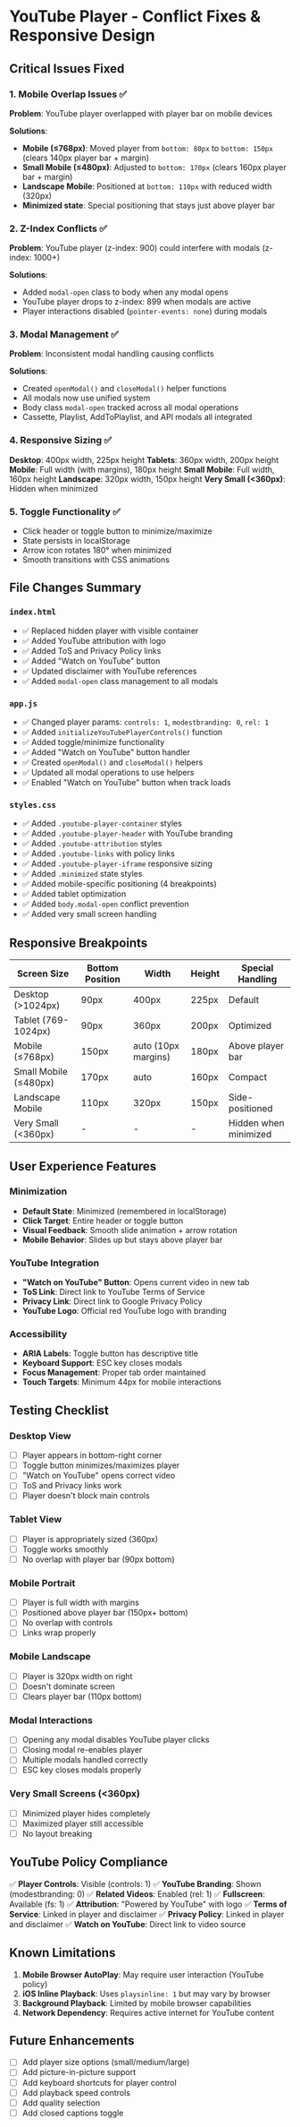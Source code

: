 # YouTube Player - Conflict Fixes & Responsive Design

## Critical Issues Fixed

### 1. **Mobile Overlap Issues** ✅
**Problem**: YouTube player overlapped with player bar on mobile devices

**Solutions**:
- **Mobile (≤768px)**: Moved player from `bottom: 80px` to `bottom: 150px` (clears 140px player bar + margin)
- **Small Mobile (≤480px)**: Adjusted to `bottom: 170px` (clears 160px player bar + margin)
- **Landscape Mobile**: Positioned at `bottom: 110px` with reduced width (320px)
- **Minimized state**: Special positioning that stays just above player bar

### 2. **Z-Index Conflicts** ✅
**Problem**: YouTube player (z-index: 900) could interfere with modals (z-index: 1000+)

**Solutions**:
- Added `modal-open` class to body when any modal opens
- YouTube player drops to z-index: 899 when modals are active
- Player interactions disabled (`pointer-events: none`) during modals

### 3. **Modal Management** ✅
**Problem**: Inconsistent modal handling causing conflicts

**Solutions**:
- Created `openModal()` and `closeModal()` helper functions
- All modals now use unified system
- Body class `modal-open` tracked across all modal operations
- Cassette, Playlist, AddToPlaylist, and API modals all integrated

### 4. **Responsive Sizing** ✅
**Desktop**: 400px width, 225px height
**Tablets**: 360px width, 200px height
**Mobile**: Full width (with margins), 180px height
**Small Mobile**: Full width, 160px height
**Landscape**: 320px width, 150px height
**Very Small (<360px)**: Hidden when minimized

### 5. **Toggle Functionality** ✅
- Click header or toggle button to minimize/maximize
- State persists in localStorage
- Arrow icon rotates 180° when minimized
- Smooth transitions with CSS animations

## File Changes Summary

### `index.html`
- ✅ Replaced hidden player with visible container
- ✅ Added YouTube attribution with logo
- ✅ Added ToS and Privacy Policy links
- ✅ Added "Watch on YouTube" button
- ✅ Updated disclaimer with YouTube references
- ✅ Added `modal-open` class management to all modals

### `app.js`
- ✅ Changed player params: `controls: 1`, `modestbranding: 0`, `rel: 1`
- ✅ Added `initializeYouTubePlayerControls()` function
- ✅ Added toggle/minimize functionality
- ✅ Added "Watch on YouTube" button handler
- ✅ Created `openModal()` and `closeModal()` helpers
- ✅ Updated all modal operations to use helpers
- ✅ Enabled "Watch on YouTube" button when track loads

### `styles.css`
- ✅ Added `.youtube-player-container` styles
- ✅ Added `.youtube-player-header` with YouTube branding
- ✅ Added `.youtube-attribution` styles
- ✅ Added `.youtube-links` with policy links
- ✅ Added `.youtube-player-iframe` responsive sizing
- ✅ Added `.minimized` state styles
- ✅ Added mobile-specific positioning (4 breakpoints)
- ✅ Added tablet optimization
- ✅ Added `body.modal-open` conflict prevention
- ✅ Added very small screen handling

## Responsive Breakpoints

| Screen Size | Bottom Position | Width | Height | Special Handling |
|------------|----------------|-------|--------|------------------|
| Desktop (>1024px) | 90px | 400px | 225px | Default |
| Tablet (769-1024px) | 90px | 360px | 200px | Optimized |
| Mobile (≤768px) | 150px | auto (10px margins) | 180px | Above player bar |
| Small Mobile (≤480px) | 170px | auto | 160px | Compact |
| Landscape Mobile | 110px | 320px | 150px | Side-positioned |
| Very Small (<360px) | - | - | - | Hidden when minimized |

## User Experience Features

### Minimization
- **Default State**: Minimized (remembered in localStorage)
- **Click Target**: Entire header or toggle button
- **Visual Feedback**: Smooth slide animation + arrow rotation
- **Mobile Behavior**: Slides up but stays above player bar

### YouTube Integration
- **"Watch on YouTube" Button**: Opens current video in new tab
- **ToS Link**: Direct link to YouTube Terms of Service
- **Privacy Link**: Direct link to Google Privacy Policy
- **YouTube Logo**: Official red YouTube logo with branding

### Accessibility
- **ARIA Labels**: Toggle button has descriptive title
- **Keyboard Support**: ESC key closes modals
- **Focus Management**: Proper tab order maintained
- **Touch Targets**: Minimum 44px for mobile interactions

## Testing Checklist

### Desktop View
- [ ] Player appears in bottom-right corner
- [ ] Toggle button minimizes/maximizes player
- [ ] "Watch on YouTube" opens correct video
- [ ] ToS and Privacy links work
- [ ] Player doesn't block main controls

### Tablet View  
- [ ] Player is appropriately sized (360px)
- [ ] Toggle works smoothly
- [ ] No overlap with player bar (90px bottom)

### Mobile Portrait
- [ ] Player is full width with margins
- [ ] Positioned above player bar (150px+ bottom)
- [ ] No overlap with controls
- [ ] Links wrap properly

### Mobile Landscape
- [ ] Player is 320px width on right
- [ ] Doesn't dominate screen
- [ ] Clears player bar (110px bottom)

### Modal Interactions
- [ ] Opening any modal disables YouTube player clicks
- [ ] Closing modal re-enables player
- [ ] Multiple modals handled correctly
- [ ] ESC key closes modals properly

### Very Small Screens (<360px)
- [ ] Minimized player hides completely
- [ ] Maximized player still accessible
- [ ] No layout breaking

## YouTube Policy Compliance

✅ **Player Controls**: Visible (controls: 1)
✅ **YouTube Branding**: Shown (modestbranding: 0)
✅ **Related Videos**: Enabled (rel: 1)
✅ **Fullscreen**: Available (fs: 1)
✅ **Attribution**: "Powered by YouTube" with logo
✅ **Terms of Service**: Linked in player and disclaimer
✅ **Privacy Policy**: Linked in player and disclaimer
✅ **Watch on YouTube**: Direct link to video source

## Known Limitations

1. **Mobile Browser AutoPlay**: May require user interaction (YouTube policy)
2. **iOS Inline Playback**: Uses `playsinline: 1` but may vary by browser
3. **Background Playback**: Limited by mobile browser capabilities
4. **Network Dependency**: Requires active internet for YouTube content

## Future Enhancements

- [ ] Add player size options (small/medium/large)
- [ ] Add picture-in-picture support
- [ ] Add keyboard shortcuts for player control
- [ ] Add playback speed controls
- [ ] Add quality selection
- [ ] Add closed captions toggle
